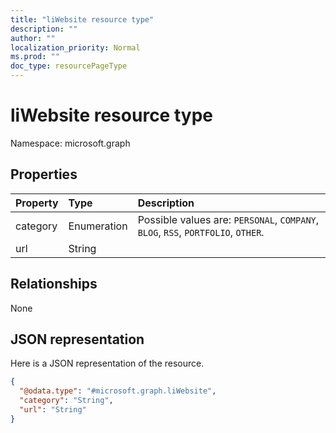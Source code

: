 ```yaml
---
title: "liWebsite resource type"
description: ""
author: ""
localization_priority: Normal
ms.prod: ""
doc_type: resourcePageType
---
```


# liWebsite resource type


Namespace: microsoft.graph



## Properties
|Property|Type|Description|
|:---|:---|:---|
|category|Enumeration| Possible values are: `PERSONAL`, `COMPANY`, `BLOG`, `RSS`, `PORTFOLIO`, `OTHER`.|
|url|String||

## Relationships
None

## JSON representation
Here is a JSON representation of the resource.
<!-- {
  "blockType": "resource",
  "@odata.type": "microsoft.graph.liWebsite"
}
-->
``` json
{
  "@odata.type": "#microsoft.graph.liWebsite",
  "category": "String",
  "url": "String"
}
```

